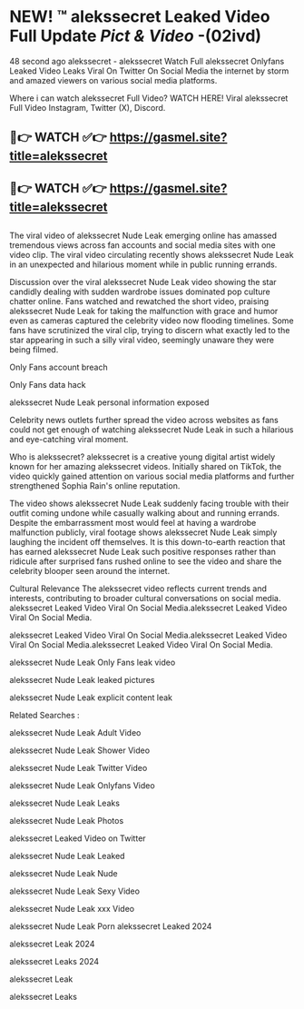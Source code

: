 # NEW! ™ alekssecret Leaked Video Full Update *Pict & Video* -(02ivd)
48 second ago alekssecret - alekssecret Watch Full alekssecret Onlyfans Leaked Video Leaks Viral On Twitter On Social Media the internet by storm and amazed viewers on various social media platforms.

Where i can watch alekssecret Full Video? WATCH HERE! Viral alekssecret Full Video Instagram, Twitter (X), Discord.

## 🔴👉 WATCH ✅👉 https://gasmel.site?title=alekssecret
## 🔴👉 WATCH ✅👉 https://gasmel.site?title=alekssecret
##

The viral video of alekssecret Nude Leak emerging online has amassed tremendous views across fan accounts and social media sites with one video clip. The viral video circulating recently shows alekssecret Nude Leak in an unexpected and hilarious moment while in public running errands.


Discussion over the viral alekssecret Nude Leak video showing the star candidly dealing with sudden wardrobe issues dominated pop culture chatter online. Fans watched and rewatched the short video, praising alekssecret Nude Leak for taking the malfunction with grace and humor even as cameras captured the celebrity video now flooding timelines. Some fans have scrutinized the viral clip, trying to discern what exactly led to the star appearing in such a silly viral video, seemingly unaware they were being filmed.


Only Fans account breach

Only Fans data hack

alekssecret Nude Leak personal information exposed

Celebrity news outlets further spread the video across websites as fans could not get enough of watching alekssecret Nude Leak in such a hilarious and eye-catching viral moment.


Who is alekssecret? alekssecret is a creative young digital artist widely known for her amazing alekssecret videos. Initially shared on TikTok, the video quickly gained attention on various social media platforms and further strengthened Sophia Rain's online reputation.

The video shows alekssecret Nude Leak suddenly facing trouble with their outfit coming undone while casually walking about and running errands. Despite the embarrassment most would feel at having a wardrobe malfunction publicly, viral footage shows alekssecret Nude Leak simply laughing the incident off themselves. It is this down-to-earth reaction that has earned alekssecret Nude Leak such positive responses rather than ridicule after surprised fans rushed online to see the video and share the celebrity blooper seen around the internet.

Cultural Relevance The alekssecret video reflects current trends and interests, contributing to broader cultural conversations on social media.
alekssecret Leaked Video Viral On Social Media.alekssecret Leaked Video Viral On Social Media.

alekssecret Leaked Video Viral On Social Media.alekssecret Leaked Video Viral On Social Media.alekssecret Leaked Video Viral On Social Media.

alekssecret Nude Leak Only Fans leak video

alekssecret Nude Leak leaked pictures

alekssecret Nude Leak explicit content leak

Related Searches :


alekssecret Nude Leak Adult Video

alekssecret Nude Leak Shower Video

alekssecret Nude Leak Twitter Video

alekssecret Nude Leak Onlyfans Video

alekssecret Nude Leak Leaks

alekssecret Nude Leak Photos

alekssecret Leaked Video on Twitter

alekssecret Nude Leak Leaked

alekssecret Nude Leak Nude

alekssecret Nude Leak Sexy Video

alekssecret Nude Leak xxx Video

alekssecret Nude Leak Porn
alekssecret Leaked 2024

alekssecret Leak 2024

alekssecret Leaks 2024

alekssecret Leak

alekssecret Leaks
